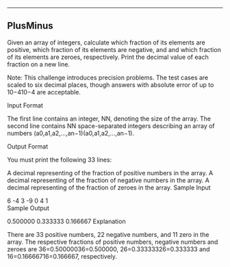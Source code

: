 ﻿-------------------------------------------------------------
PlusMinus
-------------------------------------------------------------

Given an array of integers, calculate which fraction of its elements are positive, which fraction of its elements are negative, and and which fraction of its elements are zeroes, respectively. Print the decimal value of each fraction on a new line.

Note: This challenge introduces precision problems. The test cases are scaled to six decimal places, though answers with absolute error of up to 10−410−4 are acceptable.

Input Format

The first line contains an integer, NN, denoting the size of the array. 
The second line contains NN space-separated integers describing an array of numbers (a0,a1,a2,…,an−1)(a0,a1,a2,…,an−1).

Output Format

You must print the following 33 lines:

A decimal representing of the fraction of positive numbers in the array.
A decimal representing of the fraction of negative numbers in the array.
A decimal representing of the fraction of zeroes in the array.
Sample Input

6
-4 3 -9 0 4 1         
Sample Output

0.500000
0.333333
0.166667
Explanation

There are 33 positive numbers, 22 negative numbers, and 11 zero in the array. 
The respective fractions of positive numbers, negative numbers and zeroes are 36=0.50000036=0.500000, 26=0.33333326=0.333333 and 16=0.16666716=0.166667, respectively.